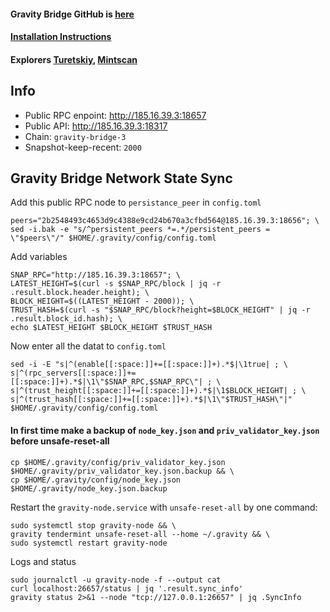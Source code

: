 #### Gravity Bridge GitHub is [here]([https://github.com/OllO-Station](https://github.com/Gravity-Bridge))
#### [Installation Instructions](https://github.com/AlexToTheSun/Validator_Activity/tree/main/Mainnet-Guides/Gravity-Bridge)
#### Explorers [Turetskiy](https://explorer-turetskiy.xyz/gravity-bridge), [Mintscan](https://www.mintscan.io/gravity-bridge)

## Info
- Public RPC enpoint: http://185.16.39.3:18657
- Public API: http://185.16.39.3:18317
- Chain: `gravity-bridge-3`
- Snapshot-keep-recent: `2000`

## Gravity Bridge Network State Sync
Add this public RPC node to `persistance_peer` in `config.toml`
```
peers="2b2548493c4653d9c4388e9cd24b670a3cfbd564@185.16.39.3:18656"; \
sed -i.bak -e "s/^persistent_peers *=.*/persistent_peers = \"$peers\"/" $HOME/.gravity/config/config.toml
```
Add variables
```
SNAP_RPC="http://185.16.39.3:18657"; \
LATEST_HEIGHT=$(curl -s $SNAP_RPC/block | jq -r .result.block.header.height); \
BLOCK_HEIGHT=$((LATEST_HEIGHT - 2000)); \
TRUST_HASH=$(curl -s "$SNAP_RPC/block?height=$BLOCK_HEIGHT" | jq -r .result.block_id.hash); \
echo $LATEST_HEIGHT $BLOCK_HEIGHT $TRUST_HASH
```
Now enter all the datat to `config.toml`
```
sed -i -E "s|^(enable[[:space:]]+=[[:space:]]+).*$|\1true| ; \
s|^(rpc_servers[[:space:]]+=[[:space:]]+).*$|\1\"$SNAP_RPC,$SNAP_RPC\"| ; \
s|^(trust_height[[:space:]]+=[[:space:]]+).*$|\1$BLOCK_HEIGHT| ; \
s|^(trust_hash[[:space:]]+=[[:space:]]+).*$|\1\"$TRUST_HASH\"|" $HOME/.gravity/config/config.toml
```
#### In first time make a backup of `node_key.json` and `priv_validator_key.json` before unsafe-reset-all
```
cp $HOME/.gravity/config/priv_validator_key.json $HOME/.gravity/priv_validator_key.json.backup && \
cp $HOME/.gravity/config/node_key.json $HOME/.gravity/node_key.json.backup
```
Restart the `gravity-node.service` with `unsafe-reset-all` by one command:
```
sudo systemctl stop gravity-node && \
gravity tendermint unsafe-reset-all --home ~/.gravity && \
sudo systemctl restart gravity-node
```
Logs and status
```
sudo journalctl -u gravity-node -f --output cat
curl localhost:26657/status | jq '.result.sync_info'
gravity status 2>&1 --node "tcp://127.0.0.1:26657" | jq .SyncInfo
```
